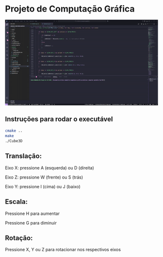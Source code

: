 # Projeto de Computação Gráfica

![Resultado do desafio](./desafio-m2-eduarda_pinheiro.gif)


## Instruções para rodar o executável

```bash
cmake ..
make
./Cube3D
```


## Translação:

Eixo X: pressione A (esquerda) ou D (direita)

Eixo Z: pressione W (frente) ou S (trás)

Eixo Y: pressione I (cima) ou J (baixo)

## Escala:

Pressione H para aumentar

Pressione G para diminuir

## Rotação:

Pressione X, Y ou Z para rotacionar nos respectivos eixos
